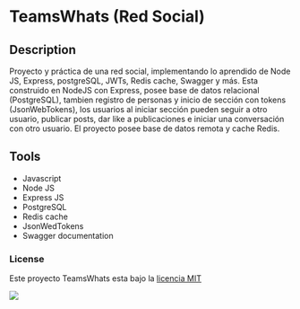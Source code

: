 # TeamsWhats (Red Social)

## Description

Proyecto y práctica de una red social, implementando lo aprendido de Node JS, Express, postgreSQL, JWTs, Redis cache, Swagger y más.
Esta construido en NodeJS con Express, posee base de datos relacional (PostgreSQL), tambien registro de personas y inicio de sección con tokens (JsonWebTokens), los usuarios al iniciar sección pueden seguir a otro usuario, publicar posts, dar like a publicaciones e iniciar una conversación con otro usuario.
El proyecto posee base de datos remota y cache Redis.

## Tools

- Javascript
- Node JS
- Express JS
- PostgreSQL
- Redis cache
- JsonWedTokens
- Swagger documentation

### License

Este proyecto TeamsWhats esta bajo la [licencia MIT](https://opensource.org/licenses/MIT)

![](https://webescuela.com/wp-content/uploads/2018/08/que-es-instagram.png.webp)
